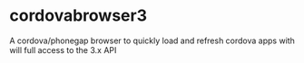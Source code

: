cordovabrowser3
===============

A cordova/phonegap browser to quickly load and refresh cordova apps with will full access to the 3.x API
